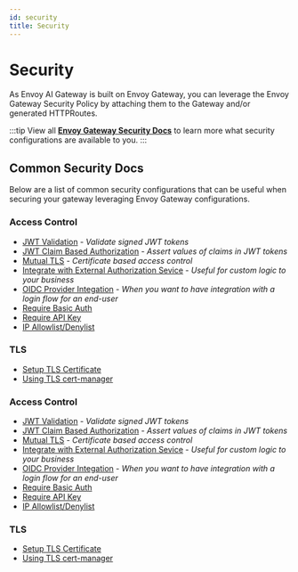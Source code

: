 ```yaml
---
id: security
title: Security
---
```


# Security
As Envoy AI Gateway is built on Envoy Gateway, you can leverage the Envoy Gateway Security Policy by attaching them to the Gateway and/or generated HTTPRoutes.

:::tip
View all **[Envoy Gateway Security Docs](https://gateway.envoyproxy.io/docs/tasks/security/)** to learn more what security configurations are available to you.
:::

## Common Security Docs
Below are a list of common security configurations that can be useful when securing your gateway leveraging Envoy Gateway configurations.


### Access Control

- [JWT Validation](https://gateway.envoyproxy.io/docs/tasks/security/jwt-authentication/) - _Validate signed JWT tokens_
- [JWT Claim Based Authorization](https://gateway.envoyproxy.io/docs/tasks/security/jwt-claim-authorization/) - _Assert values of claims in JWT tokens_
- [Mutual TLS](https://gateway.envoyproxy.io/docs/tasks/security/mutual-tls/) - _Certificate based access control_
- [Integrate with External Authorization Sevice](https://gateway.envoyproxy.io/docs/tasks/security/ext-auth/) - _Useful for custom logic to your business_
- [OIDC Provider Integation](https://gateway.envoyproxy.io/docs/tasks/security/oidc/) - _When you want to have integration with a login flow for an end-user_
- [Require Basic Auth](https://gateway.envoyproxy.io/docs/tasks/security/basic-auth/)
- [Require API Key](https://gateway.envoyproxy.io/docs/tasks/security/apikey-auth/)
- [IP Allowlist/Denylist](https://gateway.envoyproxy.io/docs/tasks/security/restrict-ip-access/)

### TLS
- [Setup TLS Certificate](https://gateway.envoyproxy.io/docs/tasks/security/secure-gateways/)
- [Using TLS cert-manager](https://gateway.envoyproxy.io/docs/tasks/security/tls-cert-manager/)

### Access Control
- [JWT Validation](https://gateway.envoyproxy.io/docs/tasks/security/jwt-authentication/) - _Validate signed JWT tokens_
- [JWT Claim Based Authorization](https://gateway.envoyproxy.io/docs/tasks/security/jwt-claim-authorization/) - _Assert values of claims in JWT tokens_
- [Mutual TLS](https://gateway.envoyproxy.io/docs/tasks/security/mutual-tls/) - _Certificate based access control_
- [Integrate with External Authorization Sevice](https://gateway.envoyproxy.io/docs/tasks/security/ext-auth/) - _Useful for custom logic to your business_
- [OIDC Provider Integation](https://gateway.envoyproxy.io/docs/tasks/security/oidc/) - _When you want to have integration with a login flow for an end-user_
- [Require Basic Auth](https://gateway.envoyproxy.io/docs/tasks/security/basic-auth/)
- [Require API Key](https://gateway.envoyproxy.io/docs/tasks/security/apikey-auth/)
- [IP Allowlist/Denylist](https://gateway.envoyproxy.io/docs/tasks/security/restrict-ip-access/)

### TLS
- [Setup TLS Certificate](https://gateway.envoyproxy.io/docs/tasks/security/secure-gateways/)
- [Using TLS cert-manager](https://gateway.envoyproxy.io/docs/tasks/security/tls-cert-manager/)
